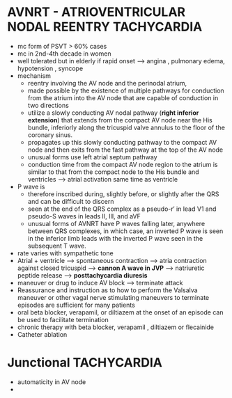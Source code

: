 # AVNRT - ATRIOVENTRICULAR NODAL REENTRY TACHYCARDIA
- mc form of PSVT > 60% cases 
- mc in 2nd-4th decade in women 
- well tolerated but in elderly if rapid onset --> angina , pulmonary edema, hypotension , syncope 
- mechanism 
	- reentry involving the AV node and the perinodal atrium, 
	- made possible by the existence of multiple pathways for conduction from the atrium into the AV node that are capable of conduction in two directions
	- utilize a slowly conducting AV nodal pathway (**right inferior extension**) that extends from the compact AV node near the His bundle, inferiorly along the tricuspid valve annulus to the floor of the coronary sinus.
	- propagates up this slowly conducting pathway to the compact AV node and then exits from the fast pathway at the top of the AV node 
	- unusual forms use left atrial septum pathway 
	- conduction time from the compact AV node region to the atrium is similar to that from the compact node to the His bundle and ventricles --> atrial activation same time as ventricle 
- P wave is 
	- therefore inscribed during, slightly before, or slightly after the QRS and can be difficult to discern
	- seen at the end of the QRS complex as a pseudo-r′ in lead V1 and pseudo-S waves in leads II, III, and aVF
	- unusual forms of AVNRT have P waves falling later, anywhere between QRS complexes, in which case, an inverted P wave is seen in the inferior limb leads with the inverted P wave seen in the subsequent T wave.
- rate varies with sympathetic tone 
- Atrial + ventricle --> spontaneous contraction --> atria contraction against closed tricuspid --> **cannon A wave in JVP** --> natriuretic peptide release --> **posttachycardia diuresis** 
- maneuver or drug to induce AV block --> terminate attack 
- Reassurance and instruction as to how to perform the Valsalva maneuver or other vagal nerve stimulating maneuvers to terminate episodes are sufficient for many patients
- oral beta blocker, verapamil, or diltiazem at the onset of an episode can be used to facilitate termination 
- chronic therapy with beta blocker, verapamil , diltiazem or flecainide 
- Catheter ablation 
# Junctional TACHYCARDIA 
- automaticity in AV node 
- 